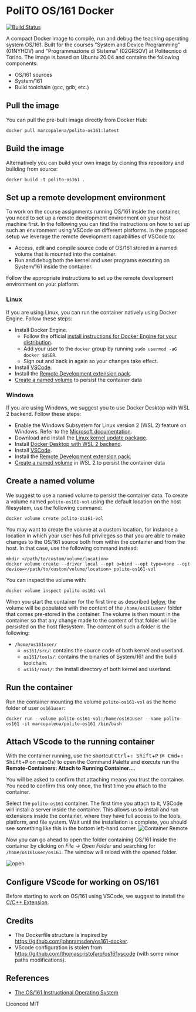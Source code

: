 # PoliTO OS/161 Docker
[![Build Status](https://app.travis-ci.com/marcopalena/polito-os161-docker.svg?token=TwUrTvqp6M7vKrhM3xmD&branch=main)](https://app.travis-ci.com/marcopalena/polito-os161-docker)

A compact Docker image to compile, run and debug the teaching operating system OS/161. Built for the courses "System and Device Programming" (01NYHOV) and "Programmazione di Sistema" (02GRSOV) at Politecnico di Torino. The image is based on Ubuntu 20.04 and contains the following components:
- OS/161 sources
- System/161
- Build toolchain (gcc, gdb, etc.)

## Pull the image
You can pull the pre-built image directly from Docker Hub:
```
docker pull marcopalena/polito-os161:latest
```

## Build the image 
Alternatively you can build your own image by cloning this repository and building from source:
```
docker build -t polito-os161 .
```

## Set up a remote development environment
To work on the course assignments running OS/161 inside the container, you need to set up a remote development environment on your host machine first. In the following you can find the instructions on how to set up such an environment using VSCode on different platforms. In the proposed setup we leverage the remote development capabilities of VSCode to:
 - Access, edit and compile source code of OS/161 stored in a named volume that is mounted into the container.
 - Run and debug both the kernel and user programs executing on System/161 inside the container.

Follow the appropriate instructions to set up the remote development environment on your platform.

### Linux
If you are using Linux, you can run the container natively using Docker Engine. Follow these steps:
- Install Docker Engine.
  - Follow the official [install instructions for Docker Engine for your distribution](https://docs.docker.com/install/#supported-platforms).
  - Add your user to the `docker` group by running `sudo usermod -aG docker $USER`.
  - Sign out and back in again so your changes take effect.
- Install [VSCode](https://code.visualstudio.com/).
- Install the [Remote Development extension pack](https://aka.ms/vscode-remote/download/extension).
- [Create a named volume](#create-a-named-volume) to persist the container data

### Windows
If you are using Windows, we suggest you to use Docker Desktop with WSL 2 backend. Follow these steps:
- Enable the Windows Subsystem for Linux version 2 (WSL 2) feature on Windows. Refer to the [Microsoft documentation](https://docs.microsoft.com/en-us/windows/wsl/install-win10).
- Download and install the [Linux kernel update package](https://docs.microsoft.com/windows/wsl/wsl2-kernel).
- Install [Docker Desktop with WSL 2 backend](https://docs.docker.com/desktop/windows/wsl/).
- Install [VSCode](https://code.visualstudio.com/).
- Install the [Remote Development extension pack](https://aka.ms/vscode-remote/download/extension).
- [Create a named volume](#create-a-named-volume) in WSL 2 to persist the container data

## Create a named volume
We suggest to use a named volume to persist the container data. To create a volume named `polito-os161-vol` using the default location on the host filesystem, use the following command:
```
docker volume create polito-os161-vol
```
You may want to create the volume at a custom location, for instance a location in which your user has full privileges so that you are able to make changes to the OS/161 source both from within the container and from the host. In that case, use the following command instead:
```
mkdir </path/to/custom/volume/location>
docker volume create --driver local --opt o=bind --opt type=none --opt device=</path/to/custom/volume/location> polito-os161-vol
```
You can inspect the volume with:
```
docker volume inspect polito-os161-vol
``` 

When you start the container for the first time as described [below](#run-the-container), the volume will be populated with the content of the `/home/os161user/` folder that comes pre-stored in the container. The volume is then mount in the container so that any change made to the content of that folder will be persisted on the host filesystem. The content of such a folder is the following:
- `/home/os161user/`
  - `os161/src/`: contains the source code of both kernel and userland.
  - `os161/tools/`: contains the binaries of System/161 and the build toolchain.
  - `os161/root/`: the install directory of both kernel and userland.

## Run the container
Run the container mounting the volume `polito-os161-vol` as the home folder of user `os161user`:
```
docker run --volume polito-os161-vol:/home/os161user --name polito-os161 -it marcopalena/polito-os161 /bin/bash
```

## Attach VScode to the running container
With the container running, use the shortcut <kbd>Ctrl</kbd>+<kbd>⇧ Shift</kbd>+<kbd>P</kbd> (<kbd>⌘ Cmd</kbd>+<kbd>⇧ Shift</kbd>+<kbd>P</kbd> on macOs) to open the Command Palette and execute run the **Remote-Containers: Attach to Running Container...**.

You will be asked to confirm that attaching means you trust the container. You need to confirm this only once, the first time you attach to the container.

Select the `polito-os161` container. The first time you attach to it, VSCode will install a server inside the container. This allows us to install and run extensions inside the container, where they have full access to the tools, platform, and file system. Wait until the installation is complete, you should see something like this in the bottom left-hand corner.
![Container Remote](https://user-images.githubusercontent.com/29371432/158079942-a0439449-0e18-4dd9-9726-1795a3f1ceee.png)

Now you can go ahead to open the folder containing OS/161 inside the container by clicking on *File -> Open Folder* and searching for `/home/os161user/os161`. The window will reload with the opened folder.

![open](https://user-images.githubusercontent.com/29371432/158080339-c345af3e-adea-44b4-9601-db11daffd741.png)

## Configure VScode for working on OS/161

Before starting to work on OS/161 using VSCode, we suggest to install the [C/C++ Extension](https://code.visualstudio.com/docs/languages/cpp).

## Credits
- The Dockerfile structure is inspired by https://github.com/johnramsden/os161-docker. 
- VScode configuration is stolen from https://github.com/thomascristofaro/os161vscode (with some minor paths modifications).

## References
* [The OS/161 Instructional Operating System](http://www.os161.org/)

Licenced MIT
